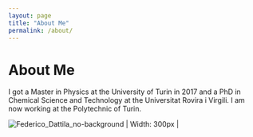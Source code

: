 ```yaml
---
layout: page
title: "About Me"
permalink: /about/
---
```

# About Me

I got a Master in Physics at the University of Turin in 2017 and a PhD in Chemical Science and Technology at the Universitat Rovira i Virgili. I am now working at the Polytechnic of Turin.

![Federico_Dattila_no-background](https://github.com/FedeDat/FedeDat.GitHub.io/assets/79327055/daf1ca64-fc9d-4760-8a82-60b6bc418261) | Width: 300px |


